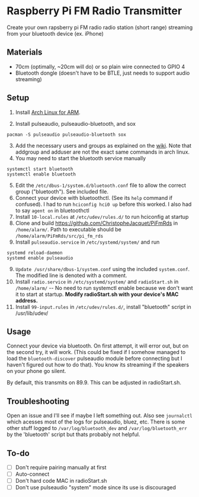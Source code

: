 Raspberry Pi FM Radio Transmitter
============

Create your own rapsberry pi FM radio radio station (short range) streaming from your bluetooth device (ex. iPhone)

Materials
------

- 70cm (optimally, ~20cm will do) or so plain wire connected to GPIO 4
- Bluetooth dongle (doesn't have to be BTLE, just needs to support audio streaming)

Setup
-------
1. Install [Arch Linux for ARM](http://archlinuxarm.org/platforms/armv6/raspberry-pi).

2. Install pulseaudio, pulseaudio-bluetooth, and sox
  ```
  pacman -S pulseaudio pulseaudio-bluetooth sox
  ```
3. Add the necessary users and groups as explained on the [wiki](http://www.freedesktop.org/wiki/Software/PulseAudio/Documentation/User/SystemWide/). Note that addgroup and adduser are not the exact same commands in arch linux.
4. You may need to start the bluetooth service manually 
  ```
  systemctl start bluetooth
  systemctl enable bluetooth
  ```
  
5. Edit the `/etc/dbus-1/system.d/bluetooth.conf` file to allow the correct group ("bluetooth"). See included file.
6. Connect your device with bluetoothctl. (See its `help` command if confused). I had to run `hciconfig hci0 up` before this worked. I also had to say `agent on` in bluetoothctl
7. Install `10-local.rules` at `/etc/udev/rules.d/` to run hciconfig at startup
7. Clone and build https://github.com/ChristopheJacquet/PiFmRds in `/home/alarm/`. Path to executable should be `/home/alarm/PiFmRds/src/pi_fm_rds`
8. Install `pulseaudio.service` in `/etc/systemd/system/` and run 

  ```
  systemd reload-daemon
  systemd enable pulseaudio
  ```
  
9. `Update /usr/share/dbus-1/system.conf` using the included `system.conf`. The modified line is denoted with a comment.
10. Install `radio.service` in `/etc/systemd/system/` and `radioStart.sh` in `/home/alarm/` -- No need to run systemctl enable because we don't want it to start at startup. **Modify radioStart.sh with your device's MAC address.**
11. Install `99-input.rules` in `/etc/udev/rules.d/`, install "bluetooth" script in /usr/lib/udev/


Usage
-----

Connect your device via bluetooth. On first attempt, it will error out, but on the second try, it will work. (This could be fixed if I somehow managed to load the `bluetooth-discover` pulseaudio module before connecting but I haven't figured out how to do that). You know its streaming if the speakers on your phone go silent.

By default, this transmits on 89.9. This can be adjusted in radioStart.sh.

Troubleshooting
----

Open an issue and I'll see if maybe I left something out. Also see `journalctl` which acesses most of the logs for pulseaudio, bluez, etc. There is some other stuff logged to `/var/log/bluetooth_dev` and `/var/log/bluetooth_err` by the 'bluetooth' script but thats probably not helpful.

To-do
----

- [ ] Don't require pairing manually at first
- [ ] Auto-connect
- [ ] Don't hard code MAC in radioStart.sh
- [ ] Don't use pulseaudio "system" mode since its use is discouraged
